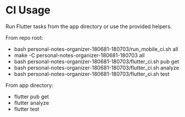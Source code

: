 # CI Usage

Run Flutter tasks from the app directory or use the provided helpers.

From repo root:
- bash personal-notes-organizer-180681-180703/run_mobile_ci.sh all
- make -C personal-notes-organizer-180681-180703 all
- bash personal-notes-organizer-180681-180703/flutter_ci.sh pub get
- bash personal-notes-organizer-180681-180703/flutter_ci.sh analyze
- bash personal-notes-organizer-180681-180703/flutter_ci.sh test

From app directory:
- flutter pub get
- flutter analyze
- flutter test
